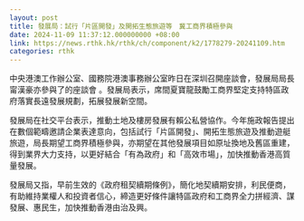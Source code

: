```yaml
---
layout: post
title: 發展局：試行「片區開發」及開拓生態旅遊等　冀工商界積極參與
date: 2024-11-09 11:37:12.000000000 +08:00
link: https://news.rthk.hk/rthk/ch/component/k2/1778279-20241109.htm
categories: rthk
---
```


中央港澳工作辦公室、國務院港澳事務辦公室昨日在深圳召開座談會，發展局局長甯漢豪亦參與了的座談會 。發展局表示，席間夏寶龍鼓勵工商界堅定支持特區政府落實長遠發展規劃，拓展發展新空間。

發展局在社交平台表示，推動土地及樓房發展有賴公私營協作。今年施政報告提出在數個範疇邀請企業表達意向，包括試行「片區開發」、開拓生態旅遊及推動遊艇旅遊，局長期望工商界積極參與，亦期望在其他發展項目如原址換地及舊區重建，得到業界大力支持，以更好結合「有為政府」和「高效市場」，加快推動香港高質量發展。

發展局又指，早前生效的《政府租契續期條例》，簡化地契續期安排，利民便商，有助維持業權人和投資者信心，締造更好條件讓特區政府和工商界全力拼經濟、謀發展、惠民生，加快推動香港由治及興。
